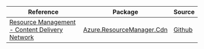 | Reference | Package | Source |
|---|---|---|
|[Resource Management - Content Delivery Network](resourcemanager.cdn-readme.md)|[Azure.ResourceManager.Cdn](https://www.nuget.org/packages/Azure.ResourceManager.Cdn)|[Github](https://github.com/Azure/azure-sdk-for-net/blob/main/sdk/cdn/Azure.ResourceManager.Cdn)|
